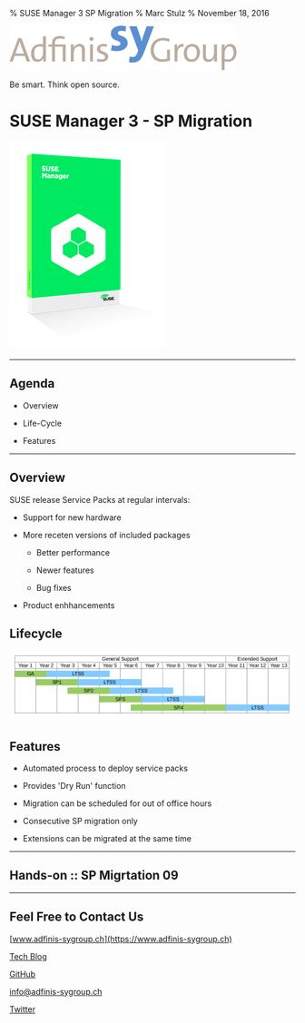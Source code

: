 % SUSE Manager 3 SP Migration
% Marc Stulz
% November 18, 2016

![](static/adfinis_sygroup_logo.png)

Be smart. Think open source.

# SUSE Manager 3 - SP Migration

![](static/suma.png)

---

## Agenda

* Overview

* Life-Cycle

* Features

---

## Overview

SUSE release Service Packs at regular intervals:

* Support for new hardware

* More receten versions of included packages

    * Better performance

    * Newer features

    * Bug fixes

* Product enhhancements

## Lifecycle

![](static/lifecycle2.png)

## Features

* Automated process to deploy service packs

* Provides 'Dry Run' function

* Migration can be scheduled for out of office hours

* Consecutive SP migration only

* Extensions can be migrated at the same time

---

## Hands-on :: SP Migrtation 09

---

## Feel Free to Contact Us

[www.adfinis-sygroup.ch](https://www.adfinis-sygroup.ch)

[Tech Blog](https://www.adfinis-sygroup.ch/blog)

[GitHub](https://github.com/adfinis-sygroup)

<info@adfinis-sygroup.ch>

[Twitter](https://twitter.com/adfinissygroup)
